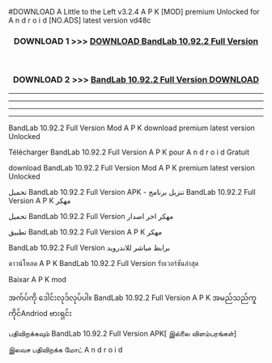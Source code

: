 #DOWNLOAD A Little to the Left v3.2.4 A P K [MOD] premium Unlocked for A n d r o i d [NO.ADS] latest version vd48c 



<div align="center">

<h3>DOWNLOAD 1 >>> <a href="https://downloadmod1.web.app/?judul=BandLab 10.92.2 Full Version ">DOWNLOAD BandLab 10.92.2 Full Version </a></h3><br>

<h3>DOWNLOAD 2 >>> <a href="https://downloadmod1.web.app/?judul=BandLab 10.92.2 Full Version ">BandLab 10.92.2 Full Version  DOWNLOAD </a></h3>

</div>


----------------------------------------------------------

----------------------------------------------------------

----------------------------------------------------------

----------------------------------------------------------


BandLab 10.92.2 Full Version  Mod A P K download premium latest version Unlocked

Télécharger BandLab 10.92.2 Full Version  A P K pour A n d r o i d Gratuit

download BandLab 10.92.2 Full Version  Mod A P K premium latest version Unlocked

تحميل BandLab 10.92.2 Full Version  APK - تنزيل برنامج BandLab 10.92.2 Full Version  A P K مهكر

تحميل BandLab 10.92.2 Full Version  مهكر اخر اصدار

تطبيق BandLab 10.92.2 Full Version  A P K مهكر

BandLab 10.92.2 Full Version  برابط مباشر للاندرويد

ดาวน์โหลด A P K BandLab 10.92.2 Full Version  รับเวอร์ชันล่าสุด

Baixar A P K mod

အက်ပ်ကို ဒေါင်းလုဒ်လုပ်ပါ။ BandLab 10.92.2 Full Version  A P K အမည်သည်ကူကိုင်Andriod ဗားရှင်း

பதிவிறக்கவும் BandLab 10.92.2 Full Version  APK[ இல்லை விளம்பரங்கள்] 
 
இலவச பதிவிறக்க மோட் A n d r o i d



